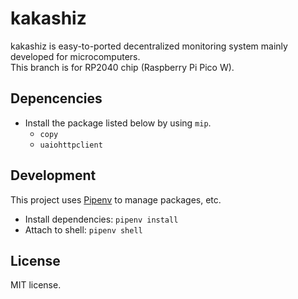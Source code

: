 # kakashiz

kakashiz is easy-to-ported decentralized monitoring system mainly developed for microcomputers.\
This branch is for RP2040 chip (Raspberry Pi Pico W).

## Depencencies

- Install the package listed below by using `mip`.
    - `copy`
    - `uaiohttpclient`

## Development

This project uses [Pipenv](https://pipenv-ja.readthedocs.io/ja/translate-ja/) to manage packages, etc.

* Install dependencies: `pipenv install`
* Attach to shell: `pipenv shell`

## License

MIT license.
